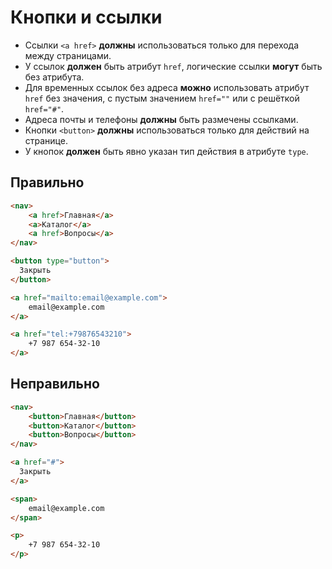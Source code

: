 # Кнопки и ссылки

- Ссылки `<a href>` **должны** использоваться только для перехода между страницами.
- У ссылок **должен** быть атрибут `href`, логические ссылки **могут** быть без атрибута.
- Для временных ссылок без адреса **можно** использовать атрибут `href` без значения, с пустым значением `href=""` или с решёткой `href="#"`.
- Адреса почты и телефоны **должны** быть размечены ссылками.
- Кнопки `<button>` **должны** использоваться только для действий на странице.
- У кнопок **должен** быть явно указан тип действия в атрибуте `type`.

## Правильно

```html
<nav>
	<a href>Главная</a>
	<a>Каталог</a>
	<a href>Вопросы</a>
</nav>

<button type="button">
  Закрыть
</button>

<a href="mailto:email@example.com">
	email@example.com
</a>

<a href="tel:+79876543210">
	+7 987 654-32-10
</a>
```

## Неправильно

```html
<nav>
	<button>Главная</button>
	<button>Каталог</button>
	<button>Вопросы</button>
</nav>

<a href="#">
  Закрыть
</a>

<span>
	email@example.com
</span>

<p>
	+7 987 654-32-10
</p>
```
